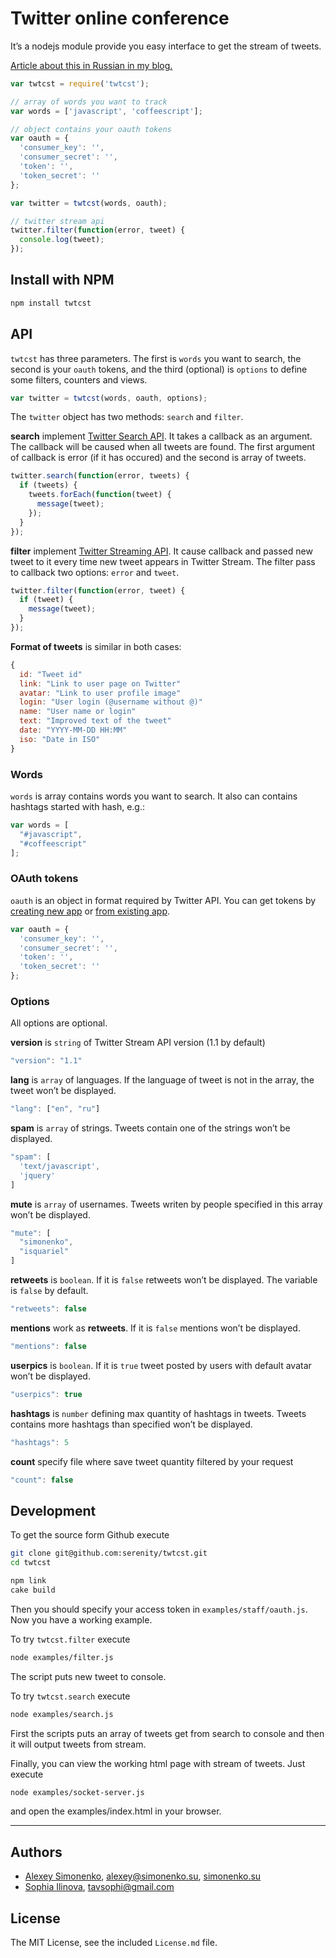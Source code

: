 # Twitter online conference

It’s a nodejs module provide you easy interface to get the stream of tweets.

[Article about this in Russian in my blog.](http://simonenko.su/53381781858/pulse-of-web-developments)

```js
var twtcst = require('twtcst');

// array of words you want to track
var words = ['javascript', 'coffeescript'];

// object contains your oauth tokens
var oauth = {
  'consumer_key': '',
  'consumer_secret': '',
  'token': '',
  'token_secret': ''
};

var twitter = twtcst(words, oauth);

// twitter stream api
twitter.filter(function(error, tweet) {
  console.log(tweet);
});
```

## Install with NPM

```bash
npm install twtcst
```

## API

`twtcst` has three parameters. The first is `words` you want to search, the second is your `oauth` tokens, and the third (optional) is `options` to define some filters, counters and views.

```js
var twitter = twtcst(words, oauth, options);
```

The `twitter` object has two methods: `search` and `filter`.

**search** implement [Twitter Search API](http://dev.twitter.com/docs/api/1.1/get/search/tweets). It takes a callback as an argument. The callback will be caused when all tweets are found. The first argument of callback is error (if it has occured) and the second is array of tweets.

```js
twitter.search(function(error, tweets) {
  if (tweets) {
    tweets.forEach(function(tweet) {
      message(tweet);
    });
  }
});
```

**filter** implement [Twitter Streaming API](http://dev.twitter.com/docs/api/1.1/post/statuses/filter). It cause callback and passed new tweet to it every time new tweet appears in Twitter Stream. The filter pass to callback two options: `error` and `tweet`.

```js
twitter.filter(function(error, tweet) {
  if (tweet) {
    message(tweet);
  }
});
```

**Format of tweets** is similar in both cases:

```js
{
  id: "Tweet id"
  link: "Link to user page on Twitter"
  avatar: "Link to user profile image"
  login: "User login (@username without @)"
  name: "User name or login"
  text: "Improved text of the tweet"
  date: "YYYY-MM-DD HH:MM"
  iso: "Date in ISO"
}
```

### Words

`words` is array contains words you want to search. It also can contains hashtags started with hash, e.g.:

```js
var words = [
  "#javascript",
  "#coffeescript"
];
```

### OAuth tokens

`oauth` is an object in format required by Twitter API. You can get tokens by [creating new app](http://dev.twitter.com/apps/new) or [from existing app](http://dev.twitter.com/apps).

```js
var oauth = {
  'consumer_key': '',
  'consumer_secret': '',
  'token': '',
  'token_secret': ''
};
```

### Options

All options are optional.

**version** is `string` of Twitter Stream API version (1.1 by default)

```js
"version": "1.1"
```

**lang** is `array` of languages. If the language of tweet is not in the array, the tweet won’t be displayed.

```js
"lang": ["en", "ru"]
```

**spam** is `array` of strings. Tweets contain one of the strings won’t be displayed.

```js
"spam": [
  'text/javascript',
  'jquery'
]
```

**mute** is `array` of usernames. Tweets writen by people specified in this array won’t be displayed.

```js
"mute": [
  "simonenko",
  "isquariel"
]
```

**retweets** is `boolean`. If it is `false` retweets won’t be displayed. The variable is `false` by default.

```js
"retweets": false
```

**mentions** work as **retweets**. If it is `false` mentions won’t be displayed.

```js
"mentions": false
```

**userpics** is `boolean`. If it is `true` tweet posted by users with default avatar won’t be displayed.

```js
"userpics": true
```

**hashtags** is `number` defining max quantity of hashtags in tweets. Tweets contains more hashtags than specified won’t be displayed.

```js
"hashtags": 5
```

**count** specify file where save tweet quantity filtered by your request

```js
"count": false
```

## Development

To get the source form Github execute

```bash
git clone git@github.com:serenity/twtcst.git
cd twtcst

npm link
cake build
```

Then you should specify your access token in `examples/staff/oauth.js`. Now you have a working example.

To try `twtcst.filter` execute

```bash
node examples/filter.js
```

The script puts new tweet to console.

To try `twtcst.search` execute

```bash
node examples/search.js
```

First the scripts puts an array of tweets get from search to console and then it will output tweets from stream.

Finally, you can view the working html page with stream of tweets. Just execute

```bash
node examples/socket-server.js
```

and open the examples/index.html in your browser.

---

## Authors

* [Alexey Simonenko](//github.com/meritt), [alexey@simonenko.su](mailto:alexey@simonenko.su), [simonenko.su](http://simonenko.su)
* [Sophia Ilinova](//github.com/isquariel), [tavsophi@gmail.com](mailto:tavsophi@gmail.com)

## License

The MIT License, see the included `License.md` file.